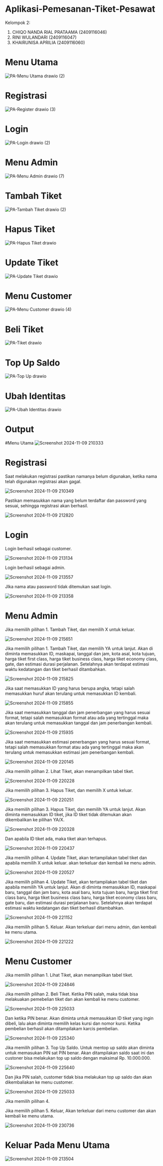 # Aplikasi-Pemesanan-Tiket-Pesawat
Kelompok 2:

1.	CHIQO NANDA RIAL PRATAAMA	(2409116046) 
2.	RINI WULANDARI	(2409116047)
3.	KHAIRUNISA APRILIA	(2409116060)


# Menu Utama
![PA-Menu Utama drawio (2)](https://github.com/user-attachments/assets/25192355-1eba-4eb2-a16f-cb3ba49bf700)

# Registrasi 
![PA-Register drawio (3)](https://github.com/user-attachments/assets/a68b62d9-c7ca-487f-a686-339b56af4eb5)

# Login
![PA-Login drawio (2)](https://github.com/user-attachments/assets/b4680f14-94c2-4f73-a60e-9f0c48ba0ed6)

# Menu Admin
![PA-Menu Admin drawio (7)](https://github.com/user-attachments/assets/3faa6080-1dba-4df6-81ae-5de656541a3c)

# Tambah Tiket
![PA-Tambah Tiket drawio (2)](https://github.com/user-attachments/assets/e1972a0b-1729-47db-be65-0c2bb8aeac13)

# Hapus Tiket
![PA-Hapus Tiket drawio](https://github.com/user-attachments/assets/0b4eff19-73ae-4656-9b5d-719cf4da120e)

# Update Tiket
![PA-Update Tiket drawio](https://github.com/user-attachments/assets/15f51e32-7f9f-44ae-8f0c-dce752d3a631)

# Menu Customer
![PA-Menu Customer drawio (4)](https://github.com/user-attachments/assets/4749dc79-947c-47c6-85a8-ccbc735546b2)

# Beli Tiket
![PA-Tiket drawio](https://github.com/user-attachments/assets/f27a1611-7f01-45ef-b5b6-bdcc060ad592)

# Top Up Saldo
![PA-Top Up drawio](https://github.com/user-attachments/assets/7a1e4ac4-196e-48b1-a6e2-3859a3378c6f)

# Ubah Identitas
![PA-Ubah Identitas drawio](https://github.com/user-attachments/assets/6a2e0e95-09cd-4e00-9379-649e7d8108db)

# Output

#Menu Utama
![Screenshot 2024-11-09 210333](https://github.com/user-attachments/assets/e9ef5e8f-ec80-42fb-b570-be6e5cd3b12b)

# Registrasi
Saat melakukan registrasi pastikan namanya belum digunakan, ketika nama telah digunakan registrasi akan gagal. 

![Screenshot 2024-11-09 210349](https://github.com/user-attachments/assets/52f0d02c-dcf4-478c-adbe-4816386ccdde)

Pastikan memasukkan nama yang belum terdaftar dan password yang sesuai, sehingga registrasi akan berhasil.

![Screenshot 2024-11-09 212820](https://github.com/user-attachments/assets/38782ffa-3743-4f41-a722-a06b7867f3aa)

# Login 

Login berhasil sebagai customer.

![Screenshot 2024-11-09 213134](https://github.com/user-attachments/assets/573ceb9d-4d7e-4aec-a8ff-b236dea7ea6b)

Login berhasil sebagai admin.

![Screenshot 2024-11-09 213557](https://github.com/user-attachments/assets/35088d9c-f3b2-4ee9-9e31-5a9a27cda38f)

JIka nama atau password tidak ditemukan saat login.

![Screenshot 2024-11-09 213358](https://github.com/user-attachments/assets/8ee7a46c-b0ae-4a7c-9f14-6343f4551b57)

# Menu Admin

Jika memilih pilihan 1. Tambah Tiket, dan memilih X untuk keluar.

![Screenshot 2024-11-09 215651](https://github.com/user-attachments/assets/fcd4858c-5ff4-4e5d-8e01-c729db52ebe6)

Jika memilih pilihan 1. Tambah Tiket, dan memilih YA untuk lanjut. Akan di diminta memasukkan ID, maskapai, tanggal dan jam, kota asal, kota tujuan, harga tiket first class, harga tiket business class, harga tiket economy class, gate, dan estimasi durasi perjalanan. Setelahnya akan terdapat estimasi waktu kedatangan dan tiket berhasil ditambahkan.

![Screenshot 2024-11-09 215825](https://github.com/user-attachments/assets/d9ba5541-67d7-46ed-83c7-a21b46ba7534)

Jika saat memasukkan ID yang harus berupa angka, tetapi salah memasukkan huruf akan terulang untuk memasukkan ID kembali.

![Screenshot 2024-11-09 215855](https://github.com/user-attachments/assets/02346660-83b5-4d9f-8459-71e5ceb22770)

Jika saat memasukkan tanggal dan jam penerbangan yang harus sesuai format, tetapi salah memasukkan format atau ada yang tertinggal maka akan terulang untuk memasukkan tanggal dan jam penerbangan kembali.

![Screenshot 2024-11-09 215935](https://github.com/user-attachments/assets/fb717d8b-634c-4213-9218-6d36087a6426)

Jika saat memasukkan estimasi penerbangan yang harus sesuai format, tetapi salah memasukkan format atau ada yang tertinggal maka akan terulang untuk memasukkan estimasi jam penerbangan kembali.

![Screenshot 2024-11-09 220145](https://github.com/user-attachments/assets/08eb02da-6d81-4d19-9502-7a5110860b12)

Jika memilih pilihan 2. Lihat Tiket, akan menampilkan tabel tiket.

![Screenshot 2024-11-09 220228](https://github.com/user-attachments/assets/b6f1d17d-e2bb-47f6-9bcf-faef755614b0)

Jika memilih pilihan 3. Hapus Tiket,  dan memilih X untuk keluar.

![Screenshot 2024-11-09 220251](https://github.com/user-attachments/assets/6ff45231-d44c-4776-81a5-43938126a889)

Jika memilih pilihan 3. Hapus Tiket,  dan memilih YA untuk lanjut. Akan diminta memasukkan ID tiket, jika ID tiket tidak ditemukan akan dikembalikan ke pilihan YA/X.

![Screenshot 2024-11-09 220328](https://github.com/user-attachments/assets/29bd0e91-e677-4f4e-a782-47573a0f33f8)

Dan apabila ID tiket ada, maka tiket akan terhapus.

![Screenshot 2024-11-09 220437](https://github.com/user-attachments/assets/aaabf743-e6fd-465b-97cd-74baff77fcd1)

Jika memilih pilihan 4. Update Tiket, akan tertampilakan tabel tiket dan apabila memilih X untuk keluar. akan terkeluar dan kembali ke menu admin.

![Screenshot 2024-11-09 220527](https://github.com/user-attachments/assets/bba03084-7aee-4ab5-8173-978ae741ec1e)

Jika memilih pilihan 4. Update Tiket, akan tertampilakan tabel tiket dan apabila memilih YA untuk lanjut. Akan di diminta memasukkan ID, maskapai baru, tanggal dan jam baru, kota asal baru, kota tujuan baru, harga tiket first class baru, harga tiket business class baru, harga tiket economy class baru, gate baru, dan estimasi durasi perjalanan baru. Setelahnya akan terdapat estimasi waktu kedatangan dan tiket berhasil ditambahkan.

![Screenshot 2024-11-09 221152](https://github.com/user-attachments/assets/f4667a69-73a3-4a35-bb66-c26cd2ee8956)

Jika memilih pilihan 5. Keluar. Akan terkeluar dari menu admin, dan kembali ke menu utama.

![Screenshot 2024-11-09 221222](https://github.com/user-attachments/assets/355f0d23-e559-40fa-99ba-87ed92b40ff9)

#  Menu Customer

Jika memilih pilihan 1. Lihat Tiket, akan menampilkan tabel tiket.

![Screenshot 2024-11-09 224846](https://github.com/user-attachments/assets/e0962b3e-52b3-4223-ad47-9f8abd09f259)

Jika memilih pilihan 2. Beli Tiket. Ketika PIN salah, maka tidak bisa melakuakan pemebelian tiket dan akan kembali ke menu customer.

![Screenshot 2024-11-09 225033](https://github.com/user-attachments/assets/b9060162-6628-4a34-80f4-67f3634a04c8)

Dan ketika PIN benar. Akan diminta untuk memasukkan ID tiket yang ingin dibeli, lalu akan diminta memilih kelas kursi dan nomor kursi. Ketika pembelian berhasil akan ditampilakam karcis pembelian.

![Screenshot 2024-11-09 225340](https://github.com/user-attachments/assets/fbbe801c-a7cc-49fd-8f89-45d9afb82e65)

Jika memilih pilihan 3. Top Up Saldo. Untuk mentop up saldo akan diminta untuk memasukan PIN sat PIN benar. Akan ditampilakan saldo saat ini dan custoner bisa melakukan top up saldo dengan maksimal Rp. 10.000.000.

![Screenshot 2024-11-09 225640](https://github.com/user-attachments/assets/bfcc0aa6-756d-4af7-ae06-bda671a535b4)

Dan jika PIN salah, customer tidak bisa melakukan top up saldo dan akan dikembaliakan ke menu customer.

![Screenshot 2024-11-09 225033](https://github.com/user-attachments/assets/372abff5-7f6c-44e6-97f8-89f7eb8df6c0)

Jika memilih pilihan 4. 

Jika memilih pilihan 5. Keluar, Akan terkeluar dari menu customer dan akan kembali ke menu utama.

![Screenshot 2024-11-09 230736](https://github.com/user-attachments/assets/937571ca-a431-4c15-a9a7-24d9966e226d)


# Keluar Pada Menu Utama
![Screenshot 2024-11-09 213504](https://github.com/user-attachments/assets/2f08fdd9-6d4d-466d-9d5e-b7109df24bf2)

